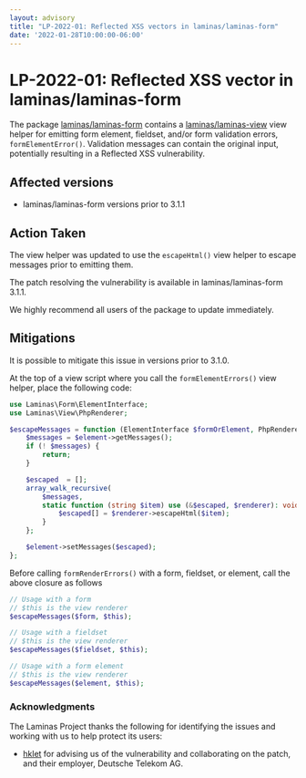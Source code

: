 ```yaml
---
layout: advisory
title: "LP-2022-01: Reflected XSS vectors in laminas/laminas-form"
date: '2022-01-28T10:00:00-06:00'
---
```


# LP-2022-01: Reflected XSS vector in laminas/laminas-form

The package [laminas/laminas-form](https://github.com/laminas/laminas-form) contains a [laminas/laminas-view](https://docs.laminas.dev/laminas-view/) view helper for emitting form element, fieldset, and/or form validation errors, `formElementError()`.
Validation messages can contain the original input, potentially resulting in a Reflected XSS vulnerability.

## Affected versions

- laminas/laminas-form versions prior to 3.1.1

## Action Taken

The view helper was updated to use the `escapeHtml()` view helper to escape messages prior to emitting them.

The patch resolving the vulnerability is available in laminas/laminas-form 3.1.1.

We highly recommend all users of the package to update immediately.

## Mitigations

It is possible to mitigate this issue in versions prior to 3.1.0.

At the top of a view script where you call the `formElementErrors()` view helper, place the following code:

```php
use Laminas\Form\ElementInterface;
use Laminas\View\PhpRenderer;

$escapeMessages = function (ElementInterface $formOrElement, PhpRenderer $renderer): void {
    $messages = $element->getMessages();
    if (! $messages) {
        return;
    }

    $escaped  = [];
    array_walk_recursive(
        $messages,
        static function (string $item) use (&$escaped, $renderer): void {
            $escaped[] = $renderer->escapeHtml($item);
        }
    };

    $element->setMessages($escaped);
};
```

Before calling `formRenderErrors()` with a form, fieldset, or element, call the above closure as follows

```php
// Usage with a form
// $this is the view renderer
$escapeMessages($form, $this);

// Usage with a fieldset
// $this is the view renderer
$escapeMessages($fieldset, $this);

// Usage with a form element
// $this is the view renderer
$escapeMessages($element, $this);
```

### Acknowledgments

The Laminas Project thanks the following for identifying the issues and working with us to help protect its users:

- [hklet](https://github.com/hklet) for advising us of the vulnerability and collaborating on the patch, and their employer, Deutsche Telekom AG.
